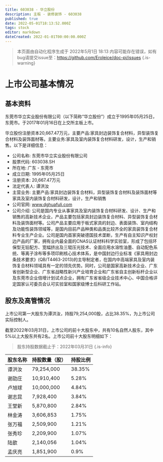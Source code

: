 ```yaml
---
title: 603038 - 华立股份
description: 主板 - 装修装饰 - 603038
published: true
date: 2022-05-01T18:13:52.000Z
tags: stock
editor: markdown
dateCreated: 2022-01-01T00:00:00.000Z
---
```


> 本页面由自动化程序生成于 2022年5月1日 18:13
> 内容可能存在错误，如有bug请提交issue至：https://github.com/Eroleice/doc-pi/issues
{.is-warning}

# 上市公司基本情况

## 基本资料

东莞市华立实业股份有限公司（以下简称“华立股份”）成立于1995年05月25日，东莞市。于2017年01月16日在上交所主板上市。

华立股份注册资本20,667.47万元，主要产品:家具封边装饰复合材料，异型装饰复合材料及装饰面材等。主要业务:家具及室内装饰复合材料研发，设计，生产和销售。以下是详细信息：

- 公司名称: 东莞市华立实业股份有限公司
- 股票代码: 603038.SH
- 所在地: 广东 - 东莞市
- 成立日期: 1995年05月25日
- 注册资本: 20,667.47万元
- 法定代表人: 谭洪汝
- 主营业务: 主要产品:家具封边装饰复合材料，异型装饰复合材料及装饰面材等家具及室内装饰复合材料研发，设计，生产和销售
- 公司官网: www.dghuafuli.com
- 公司介绍: 公司是国内专业从事家具及室内装饰复合材料研发、设计、生产和销售的高新技术企业，产品主要包括家具封边装饰复合材料、异型装饰复合材料及装饰面材等。公司产品主要应用于板式家具的封边、表面装饰、室内结构及功能性装饰领域等，是国内目前产品种类和品类比较齐全的家具装饰复合材料专业生产企业。公司是国内首家突破德国技术垄断，生产有自主知识产权封边产品的厂家，拥有业内最全面的CNAS认证材料科学实验室，形成了包括环保型无铅配方、宽幅挤出及三辊压光技术、全面应用水溶性油墨、自动配色系统、等离子涂布等多项印刷核心技术体系，是中国封边行业标准《家具用封边条技术要求》(QB/T4463-2013)的主导制定者，在国内中高端家具及室内装饰复合材料领域具有一定的领先优势。同时，公司是国家高新技术企业、广东省创新型企业、广东省战略性新兴产业培育企业和广东省自主创新标杆企业以及东莞市企业倍增计划试点企业，拥有广东省省级企业技术中心、中国合格评定国家认可委员会认可实验室和国家级博士后科研工作站。


## 股东及高管情况

上市公司第一大股东为谭洪汝，持股79,254,000股，占比38.35%，为上市公司实际控制人。

截至2022年03月31日，上市公司的前十大股东中，共有10名自然人股东，其中5%以上大股东共有2名。上市公司前十大股东明细如下：

> 股东持股数据截止于：2022年03月31日
{.is-info}

| 股东名称 | 持股数量（股） | 持股比例 |
| --- | --- | --- |
| 谭洪汝 | 79,254,000 | 38.35% |
| 谢劭庄 | 10,910,400 | 5.28% |
| 卢旭球 | 10,000,000 | 4.84% |
| 谢志昆 | 7,928,400 | 3.84% |
| 王堂新 | 5,870,800 | 2.84% |
| 林金涛 | 3,606,853 | 1.75% |
| 张万福 | 2,509,900 | 1.21% |
| 张秀珍 | 2,209,900 | 1.07% |
| 陆歆 | 2,140,056 | 1.04% |
| 孟庆亮 | 1,851,900 | 0.9% |




